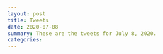 ```yaml
---
layout: post
title: Tweets
date: 2020-07-08
summary: These are the tweets for July 8, 2020.
categories:
---
```


